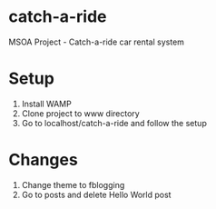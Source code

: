 # catch-a-ride
MSOA Project - Catch-a-ride car rental system
# Setup
1. Install WAMP
2. Clone project to www directory
3. Go to localhost/catch-a-ride and follow the setup

# Changes
1. Change theme to fblogging
2. Go to posts and delete Hello World post
